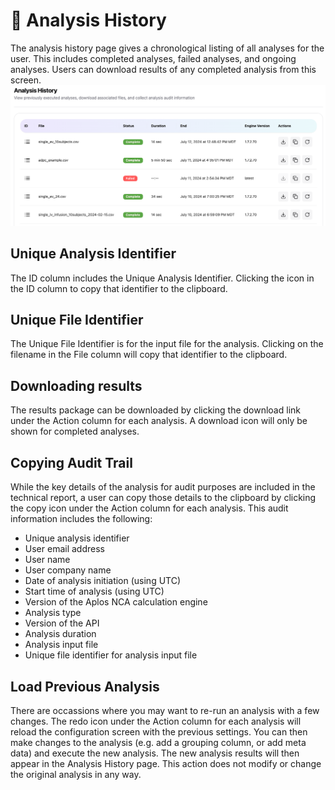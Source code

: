 # 🏁 Analysis History
The analysis history page gives a chronological listing of all analyses for the user. This includes completed analyses, failed analyses, and ongoing analyses. Users can download results of any completed analysis from this screen.
![Analysis history](./images/Analysis_history_page.png)

## Unique Analysis Identifier
The ID column includes the Unique Analysis Identifier. Clicking the icon in the ID column to copy that identifier to the clipboard.

## Unique File Identifier
The Unique File Identifier is for the input file for the analysis. Clicking on the filename in the File column will copy that identifier to the clipboard.

## Downloading results
The results package can be downloaded by clicking the download link under the Action column for each analysis. A download icon will only be shown for completed analyses.

## Copying Audit Trail
While the key details of the analysis for audit purposes are included in the technical report, a user can copy those details to the clipboard by clicking the copy icon under the Action column for each analysis. This audit information includes the following: 
-   Unique analysis identifier
-   User email address
-   User name
-   User company name
-   Date of analysis initiation (using UTC)
-   Start time of analysis (using UTC)
-   Version of the Aplos NCA calculation engine
-   Analysis type
-   Version of the API
-   Analysis duration
-   Analysis input file
-   Unique file identifier for analysis input file

## Load Previous Analysis
There are occassions where you may want to re-run an analysis with a few changes. The redo icon under the Action column for each analysis will reload the configuration screen with the previous settings. You can then make changes to the analysis (e.g. add a grouping column, or add meta data) and execute the new analysis. The new analysis results will then appear in the Analysis History page. This action does not modify or change the original analysis in any way.
